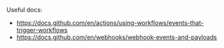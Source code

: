 Useful docs:

- https://docs.github.com/en/actions/using-workflows/events-that-trigger-workflows
- https://docs.github.com/en/webhooks/webhook-events-and-payloads
